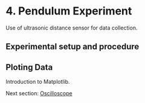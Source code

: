 # 4. Pendulum Experiment
Use of ultrasonic distance sensor for data collection.

## Experimental setup and procedure


## Ploting Data
Introduction to Matplotlib.

Next section: [Oscilloscope](/5.%20Oscilloscope/)
